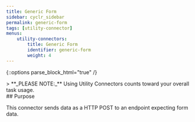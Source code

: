 ```yaml
---
title: Generic Form
sidebar: cyclr_sidebar
permalink: generic-form
tags: [utility-connector]
menus:
    utility-connectors:
        title: Generic Form
        identifier: generic-form
        weight: 4
---
```

{::options parse_block_html="true" /}
<section class="card">
> **_PLEASE NOTE:_** Using Utility Connectors counts toward your overall task usage.


</section>
<section class="card">
## Purpose

This connector sends data as a HTTP POST to an endpoint expecting form data.

</section>
